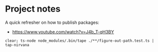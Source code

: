 # Project notes

A quick refresher on how to publish packages:
- https://www.youtube.com/watch?v=J4b_T-qH3BY

```shell
clear; ts-node node_modules/.bin/tape ./**/figure-out-path.test.ts | tap-nirvana
```


